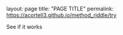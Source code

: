 layout: page
title: "PAGE TITLE"
permalink: https://acortell3.github.io/method_riddle/try



See if it works

